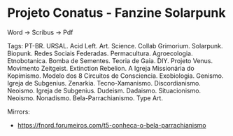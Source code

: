 # Projeto Conatus - Fanzine Solarpunk

Word -> Scribus -> Pdf

Tags: PT-BR. URSAL. Acid Left. Art. Science. Collab Grimorium. Solarpunk. Biopunk. Redes Sociais Federadas. Permacultura. Agroecologia. Etnobotanica. Bomba de Sementes. Teoria de Gaia. DIY. Projeto Venus. Movimento Zeitgeist. Extinction Rebelion. A Igreja Missionária do Kopimismo. Modelo dos 8 Circuitos de Consciencia. Exobiologia. Genismo. Igreja de Subgenius. Zenarkia. Tecno-Xamanismo. Discordianismo. Neoismo. Igreja de Subgenius. Dudeism. Dadaismo. Situacionismo. Neoismo. Nonadismo. Bela-Parrachianismo. Type Art. 

Mirrors: 
- https://fnord.forumeiros.com/t5-conheca-o-bela-parrachianismo
